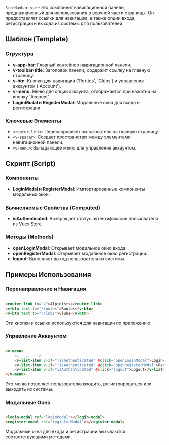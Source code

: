 `SiteNavbar.vue` - это компонент навигационной панели, предназначенный для использования в верхней части страницы. Он
предоставляет ссылки для навигации, а также опции входа, регистрации и выхода из системы для пользователей.

## Шаблон (Template)

### Структура

- **v-app-bar**: Главный контейнер навигационной панели.
- **v-toolbar-title**: Заголовок панели, содержит ссылку на главную страницу.
- **v-btn**: Кнопки для навигации ('Routes', 'Clubs') и управления аккаунтом ('Account').
- **v-menu**: Меню для опций аккаунта, отображается при нажатии на кнопку 'Account'.
- **LoginModal и RegisterModal**: Модальные окна для входа и регистрации.

### Ключевые Элементы

- `<router-link>`: Перенаправляет пользователя на главную страницу.
- `<v-spacer>`: Создает пространство между элементами навигационной панели.
- `<v-menu>`: Выпадающее меню для управления аккаунтом.

## Скрипт (Script)

### Компоненты

- **LoginModal и RegisterModal**: Импортированные компоненты модальных окон.

### Вычисляемые Свойства (Computed)

- **isAuthenticated**: Возвращает статус аутентификации пользователя из Vuex Store.

### Методы (Methods)

- **openLoginModal**: Открывает модальное окно входа.
- **openRegisterModal**: Открывает модальное окно регистрации.
- **logout**: Выполняет выход пользователя из системы.

## Примеры Использования

### Перенаправление и Навигация

```html

<router-link to="/">Alpinists</router-link>
<v-btn text to="/routes">Routes</v-btn>
<v-btn text to="/clubs">Clubs</v-btn>
```

Эти кнопки и ссылки используются для навигации по приложению.

### Управление Аккаунтом

```html

<v-menu>
    <!-- ... -->
    <v-list-item v-if="!isAuthenticated" @click="openLoginModal">Login</v-list-item>
    <v-list-item v-if="!isAuthenticated" @click="openRegisterModal">Register</v-list-item>
    <v-list-item v-if="isAuthenticated" @click="logout">Logout</v-list-item>
</v-menu>
```

Это меню позволяет пользователю входить, регистрироваться или выходить из системы.

### Модальные Окна

```html

<login-modal ref="loginModal"></login-modal>
<register-modal ref="registerModal"></register-modal>
```

Модальные окна для входа и регистрации вызываются соответствующими методами.